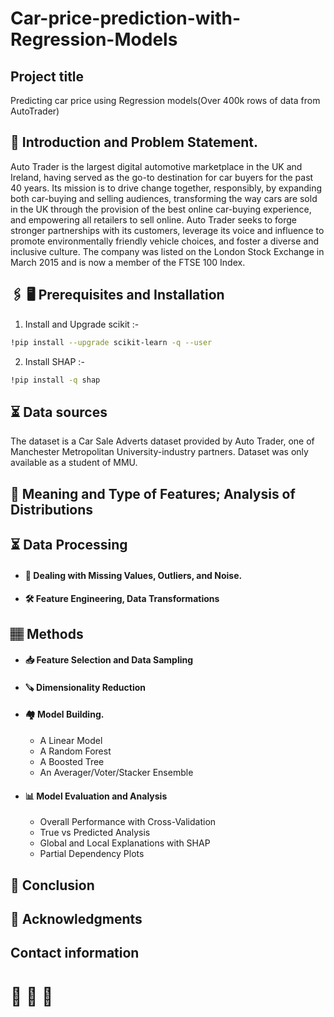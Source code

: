 # Car-price-prediction-with-Regression-Models

## Project title
Predicting car price using Regression models(Over 400k rows of data from AutoTrader)

## 📝 Introduction and Problem Statement.
Auto Trader is the largest digital automotive marketplace in the UK and Ireland, having served as the go-to destination for car buyers for the past 40 years. Its mission is to drive change together, responsibly, by expanding both car-buying and selling audiences, transforming the way cars are sold in the UK through the provision of the best online car-buying experience, and empowering all retailers to sell online. Auto Trader seeks to forge stronger partnerships with its customers, leverage its voice and influence to promote environmentally friendly vehicle choices, and foster a diverse and inclusive culture. The company was listed on the London Stock Exchange in March 2015 and is now a member of the FTSE 100 Index.

## 🖇 🖥️  Prerequisites and Installation
1. Install and Upgrade scikit :-
```bash
!pip install --upgrade scikit-learn -q --user
```
2. Install SHAP :-
```bash
!pip install -q shap
```
## ⏳ Data sources
The dataset is a Car Sale Adverts dataset provided by Auto Trader, one of Manchester Metropolitan University-industry partners. Dataset was only available as a student of MMU.

## 📑 Meaning and Type of Features; Analysis of Distributions

## ⏳ Data Processing
- #### 🚿 Dealing with Missing Values, Outliers, and Noise.   
- #### 🛠 Feature Engineering, Data Transformations   

## 🏽‍ Methods
- #### 📥 Feature Selection and Data Sampling
- #### 🪚 Dimensionality Reduction
- #### 🏘 Model Building. 
  - A Linear Model
  - A Random Forest
  - A Boosted Tree
  - An Averager/Voter/Stacker Ensemble
- #### 📊 Model Evaluation and Analysis
  - Overall Performance with Cross-Validation
  - True vs Predicted Analysis
  - Global and Local Explanations with SHAP
  - Partial Dependency Plots

## 📝 Conclusion

##  📖 Acknowledgments

## Contact information

# 🏃 🚶 💃
